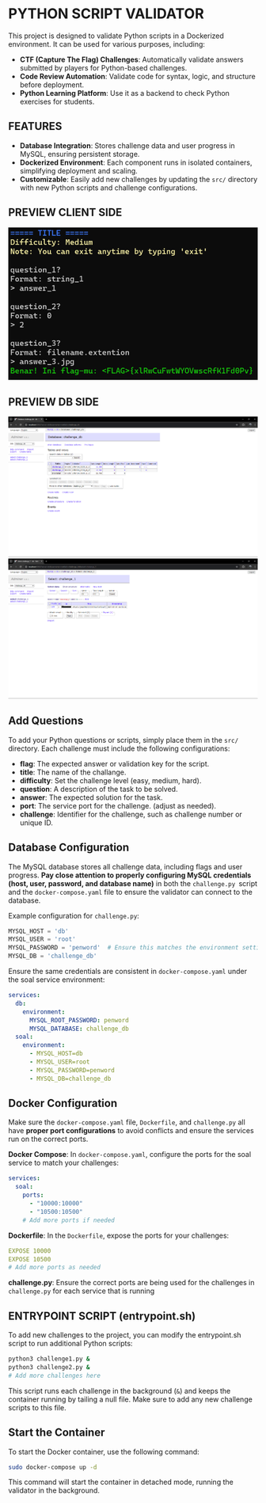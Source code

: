 # PYTHON SCRIPT VALIDATOR
This project is designed to validate Python scripts in a Dockerized environment. It can be used for various purposes, including:
- **CTF (Capture The Flag) Challenges**: Automatically validate answers submitted by players for Python-based challenges.
- **Code Review Automation**: Validate code for syntax, logic, and structure before deployment.
- **Python Learning Platform**: Use it as a backend to check Python exercises for students.

## FEATURES
- **Database Integration**: Stores challenge data and user progress in MySQL, ensuring persistent storage.
- **Dockerized Environment**: Each component runs in isolated containers, simplifying deployment and scaling.
- **Customizable**: Easily add new challenges by updating the `src/` directory with new Python scripts and challenge configurations.

## PREVIEW CLIENT SIDE
![preview](img/preview.png)

## PREVIEW DB SIDE
![preview db 1](img/db_1.png)
![preview db 2](img/db_2.png)

## Add Questions
To add your Python questions or scripts, simply place them in the `src/` directory. Each challenge must include the following configurations:

- **flag**: The expected answer or validation key for the script.
- **title**: The name of the challange.
- **difficulty**: Set the challenge level (easy, medium, hard).
- **question**: A description of the task to be solved.
- **answer**: The expected solution for the task.
- **port**: The service port for the challenge. (adjust as needed).
- **challenge**: Identifier for the challenge, such as challenge number or unique ID.

## Database Configuration
The MySQL database stores all challenge data, including flags and user progress. **Pay close attention to properly configuring MySQL credentials (host, user, password, and database name)** in both the `challenge.py `script and the `docker-compose.yaml` file to ensure the validator can connect to the database.

Example configuration for `challenge.py`:
```py
MYSQL_HOST = 'db'
MYSQL_USER = 'root'
MYSQL_PASSWORD = 'penword'  # Ensure this matches the environment settings
MYSQL_DB = 'challenge_db'
```

Ensure the same credentials are consistent in `docker-compose.yaml` under the soal service environment:
```yaml
services:
  db:
    environment:
      MYSQL_ROOT_PASSWORD: penword 
      MYSQL_DATABASE: challenge_db
  soal:
    environment:
      - MYSQL_HOST=db
      - MYSQL_USER=root
      - MYSQL_PASSWORD=penword
      - MYSQL_DB=challenge_db
```

## Docker Configuration
Make sure the `docker-compose.yaml` file, `Dockerfile`, and `challenge.py` all have **proper port configurations** to avoid conflicts and ensure the services run on the correct ports.

**Docker Compose**: In `docker-compose.yaml`, configure the ports for the soal service to match your challenges:
```yaml
services:
  soal:
    ports:
      - "10000:10000"
      - "10500:10500"
    # Add more ports if needed

```

**Dockerfile**: In the `Dockerfile`, expose the ports for your challenges:
```yaml
EXPOSE 10000
EXPOSE 10500
# Add more ports as needed

```

**challenge.py**: Ensure the correct ports are being used for the challenges in `challenge.py` for each service that is running

## ENTRYPOINT SCRIPT (entrypoint.sh)
To add new challenges to the project, you can modify the entrypoint.sh script to run additional Python scripts:
```sh
python3 challenge1.py &
python3 challenge2.py &
# Add more challenges here

```
This script runs each challenge in the background (`&`) and keeps the container running by tailing a null file. Make sure to add any new challenge scripts to this file.

## Start the Container
To start the Docker container, use the following command:
```sh
sudo docker-compose up -d
```
This command will start the container in detached mode, running the validator in the background.
